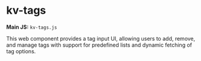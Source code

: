 # kv-tags

**Main JS:** `kv-tags.js`

This web component provides a tag input UI, allowing users to add, remove, and manage tags with support for predefined lists and dynamic fetching of tag options.